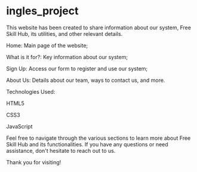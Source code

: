 # ingles_project
This website has been created to share information about our system, Free Skill Hub, its utilities, and other relevant details.

Home: Main page of the website;

What is it for?: Key information about our system;

Sign Up: Access our form to register and use our system;

About Us: Details about our team, ways to contact us, and more.

Technologies Used:

HTML5

CSS3

JavaScript

Feel free to navigate through the various sections to learn more about Free Skill Hub and its functionalities. If you have any questions or need assistance, don't hesitate to reach out to us.

Thank you for visiting!
